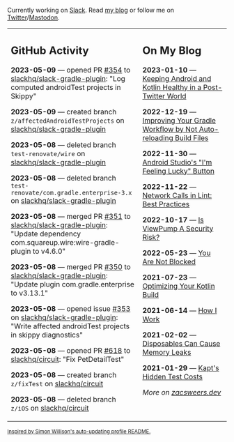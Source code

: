 Currently working on [Slack](https://slack.com/). Read [my blog](https://zacsweers.dev/) or follow me on [Twitter](https://twitter.com/ZacSweers)/[Mastodon](https://hachyderm.io/@ZacSweers).

<table><tr><td valign="top" width="60%">

## GitHub Activity
<!-- githubActivity starts -->
**2023-05-09** — opened PR [#354](https://github.com/slackhq/slack-gradle-plugin/pull/354) to [slackhq/slack-gradle-plugin](https://github.com/slackhq/slack-gradle-plugin): "Log computed androidTest projects in Skippy"

**2023-05-09** — created branch `z/affectedAndroidTestProjects` on [slackhq/slack-gradle-plugin](https://github.com/slackhq/slack-gradle-plugin)

**2023-05-08** — deleted branch `test-renovate/wire` on [slackhq/slack-gradle-plugin](https://github.com/slackhq/slack-gradle-plugin)

**2023-05-08** — deleted branch `test-renovate/com.gradle.enterprise-3.x` on [slackhq/slack-gradle-plugin](https://github.com/slackhq/slack-gradle-plugin)

**2023-05-08** — merged PR [#351](https://github.com/slackhq/slack-gradle-plugin/pull/351) to [slackhq/slack-gradle-plugin](https://github.com/slackhq/slack-gradle-plugin): "Update dependency com.squareup.wire:wire-gradle-plugin to v4.6.0"

**2023-05-08** — merged PR [#350](https://github.com/slackhq/slack-gradle-plugin/pull/350) to [slackhq/slack-gradle-plugin](https://github.com/slackhq/slack-gradle-plugin): "Update plugin com.gradle.enterprise to v3.13.1"

**2023-05-08** — opened issue [#353](https://github.com/slackhq/slack-gradle-plugin/issues/353) on [slackhq/slack-gradle-plugin](https://github.com/slackhq/slack-gradle-plugin): "Write affected androidTest projects in skippy diagnostics"

**2023-05-08** — opened PR [#618](https://github.com/slackhq/circuit/pull/618) to [slackhq/circuit](https://github.com/slackhq/circuit): "Fix PetDetailTest"

**2023-05-08** — created branch `z/fixTest` on [slackhq/circuit](https://github.com/slackhq/circuit)

**2023-05-08** — deleted branch `z/iOS` on [slackhq/circuit](https://github.com/slackhq/circuit)
<!-- githubActivity ends -->
</td><td valign="top" width="40%">

## On My Blog
<!-- blog starts -->
**2023-01-10** — [Keeping Android and Kotlin Healthy in a Post-Twitter World](https://www.zacsweers.dev/keeping-android-healthy/)

**2022-12-19** — [Improving Your Gradle Workflow by Not Auto-reloading Build Files](https://www.zacsweers.dev/improving-your-workflow-by-not-auto-reloading-build-files/)

**2022-11-30** — [Android Studio's "I'm Feeling Lucky" Button](https://www.zacsweers.dev/android-studios-im-feeling-lucky-button/)

**2022-11-22** — [Network Calls in Lint: Best Practices](https://www.zacsweers.dev/network-calls-in-lint-best-practices/)

**2022-10-17** — [Is ViewPump A Security Risk?](https://www.zacsweers.dev/is-viewpump-a-security-risk/)

**2022-05-23** — [You Are Not Blocked](https://www.zacsweers.dev/you-are-not-blocked/)

**2021-07-23** — [Optimizing Your Kotlin Build](https://www.zacsweers.dev/optimizing-your-kotlin-build/)

**2021-06-14** — [How I Work](https://www.zacsweers.dev/how-i-work/)

**2021-02-02** — [Disposables Can Cause Memory Leaks](https://www.zacsweers.dev/disposables-can-cause-memory-leaks/)

**2021-01-29** — [Kapt's Hidden Test Costs](https://www.zacsweers.dev/kapts-hidden-test-costs/)
<!-- blog ends -->
_More on [zacsweers.dev](https://zacsweers.dev/)_
</td></tr></table>

<sub><a href="https://simonwillison.net/2020/Jul/10/self-updating-profile-readme/">Inspired by Simon Willison's auto-updating profile README.</a></sub>